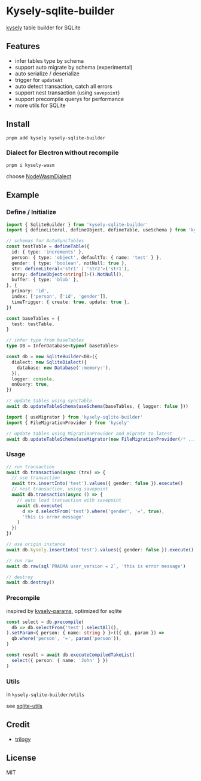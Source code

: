 # Kysely-sqlite-builder

[kysely](https://github.com/kysely-org/kysely) table builder for SQLite

## Features

- infer tables type by schema
- support auto migrate by schema (experimental)
- auto serialize / deserialize
- trigger for `updateAt`
- auto detect transaction, catch all errors
- support nest transaction (using `savepoint`)
- support precompile querys for performance
- more utils for SQLite

## Install

```shell
pnpm add kysely kysely-sqlite-builder
```

### Dialect for Electron without recompile

```shell
pnpm i kysely-wasm
```

choose [NodeWasmDialect](../dialect-wasm/README.md#nodewasmdialect)

## Example

### Define / Initialize

```ts
import { SqliteBuilder } from 'kysely-sqlite-builder'
import { defineLiteral, defineObject, defineTable, useSchema } from 'kysely-sqlite-builder/schema'

// schemas for AutoSyncTables
const testTable = defineTable({
  id: { type: 'increments' },
  person: { type: 'object', defaultTo: { name: 'test' } },
  gender: { type: 'boolean', notNull: true },
  str: defineLiteral<'str1' | 'str2'>('str1'),
  array: defineObject<string[]>().NotNull(),
  buffer: { type: 'blob' },
}, {
  primary: 'id',
  index: ['person', ['id', 'gender']],
  timeTrigger: { create: true, update: true },
})

const baseTables = {
  test: testTable,
}

// infer type from baseTables
type DB = InferDatabase<typeof baseTables>

const db = new SqliteBuilder<DB>({
  dialect: new SqliteDialect({
    database: new Database(':memory:'),
  }),
  logger: console,
  onQuery: true,
})

// update tables using syncTable
await db.updateTableSchema(useSchema(baseTables, { logger: false }))

import { useMigrator } from 'kysely-sqlite-builder'
import { FileMigrationProvider } from 'kysely'

// update tables using MigrationProvider and migrate to latest
await db.updateTableSchema(useMigrator(new FileMigrationProvider(/* ... */)))
```

### Usage

```ts
// run transaction
await db.transaction(async (trx) => {
  // use transaction
  await trx.insertInto('test').values({ gender: false }).execute()
  // nest transaction, using savepoint
  await db.transaction(async () => {
    // auto load transaction with savepoint
    await db.execute(
      d => d.selectFrom('test').where('gender', '=', true),
      'this is error message'
    )
  })
})

// use origin instance
await db.kysely.insertInto('test').values({ gender: false }).execute()

// run raw
await db.raw(sql`PRAGMA user_version = 2`, 'this is error message')

// destroy
await db.destroy()
```

### Precompile

inspired by [kysely-params](https://github.com/jtlapp/kysely-params), optimized for sqlite

```ts
const select = db.precompile(
  db => db.selectFrom('test').selectAll(),
).setParam<{ person: { name: string } }>(({ qb, param }) =>
  qb.where('person', '=', param('person')),
)

const result = await db.executeCompiledTakeList(
  select({ person: { name: 'John' } })
)
```

### Utils

in `kysely-sqlite-builder/utils`

see [sqlite-utils](../sqlite-utils/)

## Credit

- [trilogy](https://github.com/haltcase/trilogy)

## License

MIT
